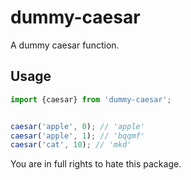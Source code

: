 # dummy-caesar

A dummy caesar function.

## Usage

```javascript
import {caesar} from 'dummy-caesar';


caesar('apple', 0); // 'apple'
caesar('apple', 1); // 'bqqmf'
caesar('cat', 10); // 'mkd'
```

You are in full rights to hate this package.
